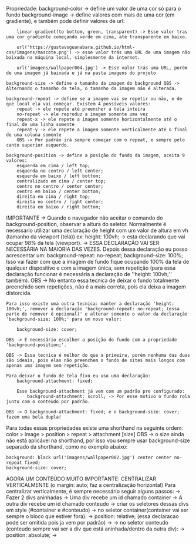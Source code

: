 Propriedade:
    background-color -> define um valor de uma cor só para o fundo
    background-image -> define valores com mais de uma cor (em gradiente), e também pode definir valores de url:

        linear-gradient(to bottom, green, transparent) -> Esse valor tras uma cor gradiente começando verde em cima, até transparente em baixo.

        url('https://gustavoguanabara.github.io/html-css/imagens/mascote.png') -> esse valor trás uma URL de uma imagem não baixada na máquina local, simplesmente da internet.

        url('imagens/wallpaper004.jpg') -> Esse valor trás uma URL, porém de uma imagem já baixada e já na pasta imagens do projeto

    background-size -> define o tamanho da imagem do background OBS -> Alternando o tamanho da tela, o tamanho da imagem não é alterada.

    background-repeat -> define se a imagem vai se repetir ou não, e de que local ela vai começar. Existem 4 possíveis valores:
        repeat -> ele repete até preencher a tela inteira
        no-repeat -> ele reproduz a imagem somente uma vez
        repeat-x -> ele repete a imagem somente horizontalmente até o final de uma linha somente
        repeat-y -> ele repete a imagem somente verticalmente até o final de uma coluna somente
        OBS -> Por padrão irá sempre começar com o repeat, e sempre pelo canto superior esquerdo.

    background-position -> define a posição do fundo da imagem, aceita 9 valores: 
        esquerda em cima / left top; 
        esquerda no centro / left center;
        esquerda em baixo / left bottom;
        centralizado em cima / center top;
        centro no centro / center center;
        centro em baixo / center bottom;
        direita em cima / right top;
        direita no centro / right center;
        direita em baixo / right bottom;

IMPORTANTE -> Quando o navegador não aceitar o comando do background-position, observar a altura do seletor. Normalmente é necessario utilizar uma declaração de height com um valor de altura em vh (tamanho da viewport (tela)) ex:
    height: 100vh; -> esta declarando que vai ocupar 98% da tela (viewport). -> ESSA DECLARAÇÃO VAI SER NECESSÁRIA NA MAIORIA DAS VEZES.
    Depois dessa declaração eu posso acrescentar um:
        background-repeat: no-repeat;
        background-size: 100%;
    Isso vai fazer com que a imagem de fundo fique ocupando 100% da tela de qualquer dispositivo e com a imagem única, sem repetição (para essa declaração funcionar é necessária a declaração de ''height: 100vh;'' também).
    OBS -> No entanto essa tecnica de deixar o fundo totalmente preenchido sem repetições, não é a mais correta, pois ela deixa a imagem distorcida.

    Para isso existe uma outra tecnica: manter a declaração 'height: 100vh;', remover a declaração 'background-repeat: no-repeat; (essa parte de remover é opcional)' e alterar somente o valor da declaração 'background-size: 100%;' para um novo valor:

        background-size: cover;

    OBS -> É necessário escolher a posição do fundo com a propriedade 'background-position;'.

    OBS -> Essa tecnica é melhor do que a primeira, porém nenhuma das duas são ideais, pois elas não preenchem o fundo de sites mais longos com apenas uma imagem sem repetição.

    Para deixar o fundo de tela fixo eu uso uma declaração:
        background-attachment: fixed;

        Esse background-attachment já vem com um padrão pre configurado:
            background-attachment: scroll; -> Por esse motivo o fundo rola junto com o conteudo por padrão.

    OBS -> O background-attachment: fixed; e o background-size: cover; fazem uma bela dupla!

Para todas essas propriedades existe uma shorthand na seguinte ordem:
    color > image > position > repeat > attachment
    [size] OBS -> o size ainda não está aplicável na shorthand, por isso vou sempre usar background-size separado da shorthand, como no exemplo abaixo:

    background: black url('imagens/wallpaper002.jpg') center center no-repeat fixed;
    background-size: cover;

AGORA UM CONTEÚDO MUITO IMPORTANTE: CENTRALIZAR VERTICALMENTE (o margin: auto; faz a centralização horizontal)
    Para centralizar verticalmente, é sempre necessário seguir alguns passos:
        -> Fazer 2 divs aninhadas
        -> Uma div recebe um id chamado container
        -> A outra div recebe um id chamado conteudo
        -> criar os seletores dessas divs em style (#container e #conteudo)
        -> no seletor container(container vai ser sempre o bloco que estiver fora):
            -> position: relative; (essa declaracao pode ser omitida pois ja vem por padrão)
            -> 
        -> no seletor conteudo (conteudo sempre vai ser a div que está aninhada/dentro da outra div):
            -> position: absolute;
            -> 